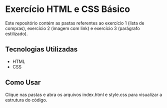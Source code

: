 # Exercício HTML e CSS Básico

Este repositório contém as pastas referentes ao exercício 1 (lista de compras), exercício 2 (imagem com link) e exercício 3 (parágrafo estilizado).

## Tecnologias Utilizadas

- HTML
- CSS

## Como Usar

Clique nas pastas e abra os arquivos index.html e style.css para visualizar a estrutura do código.
